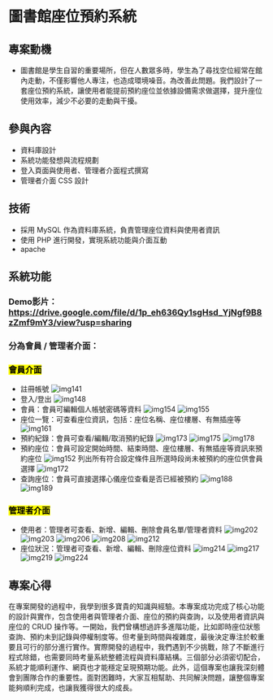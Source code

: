 # 圖書館座位預約系統
## 專案動機 
- 圖書館是學生自習的重要場所，但在人數眾多時，學生為了尋找空位經常在館內走動，不僅影響他人專注，也造成環境噪音。為改善此問題。我們設計了一套座位預約系統，讓使用者能提前預約座位並依據設備需求做選擇，提升座位使用效率，減少不必要的走動與干擾。
## 參與內容
- 資料庫設計
- 系統功能發想與流程規劃
- 登入頁面與使用者、管理者介面程式撰寫
- 管理者介面 CSS 設計
## 技術
- 採用 MySQL 作為資料庫系統，負責管理座位資料與使用者資訊
- 使用 PHP 進行開發，實現系統功能與介面互動
- apache
## 系統功能
### Demo影片：https://drive.google.com/file/d/1p_eh636Qy1sgHsd_YjNgf9B8zZmf9mY3/view?usp=sharing


### 分為會員 / 管理者介面：  

### <mark> 會員介面 </mark>
- 註冊帳號
  ![img141](https://github.com/user-attachments/assets/9e83ea97-4a7e-47d7-9421-7af0271fb66a)
- 登入/登出
  ![img148](https://github.com/user-attachments/assets/22b35d42-88df-4784-8813-6d22b07064c0)
- 會員：會員可編輯個人帳號密碼等資料
  ![img154](https://github.com/user-attachments/assets/b30e1491-6a64-4798-a9a9-f89e8f4b3681)
  ![img155](https://github.com/user-attachments/assets/5eefa489-3a3b-4fe1-8786-9d897dea005b)
- 座位一覽：可查看座位資訊，包括：座位名稱、座位樓層、有無插座等
  ![img161](https://github.com/user-attachments/assets/7b3b9200-a86c-4c95-bbc8-3b7fa3920df3)
- 預約紀錄：會員可查看/編輯/取消預約紀錄
  ![img173](https://github.com/user-attachments/assets/08a8ec4b-b3f6-4c52-8187-66d4496bdca6)
  ![img175](https://github.com/user-attachments/assets/fde5b1a5-20d9-4dec-8f49-d89eff9d8764)
  ![img178](https://github.com/user-attachments/assets/d4c13c81-ecbe-4a1e-aca2-07660e0b6a2a)
- 預約座位：會員可設定開始時間、結束時間、座位樓層、有無插座等資訊來預約座位
   ![img152](https://github.com/user-attachments/assets/836dcf56-2c1e-42ed-8cb4-a1b377281ac8)
  列出所有符合設定條件且所選時段尚未被預約的座位供會員選擇
  ![img172](https://github.com/user-attachments/assets/7f377e7d-2a9c-4912-a85e-b5543b2a0015)
- 查詢座位：會員可直接選擇心儀座位查看是否已經被預約
  ![img188](https://github.com/user-attachments/assets/5c0ca37f-0421-4b93-98ad-b84f1a420b29)
  ![img189](https://github.com/user-attachments/assets/e10af3d7-26f7-49b4-9a65-0c815ac3c0c2)

### <mark> 管理者介面 </mark>
- 使用者：管理者可查看、新增、編輯、刪除會員名單/管理者資料
  ![img202](https://github.com/user-attachments/assets/80ee62e5-0865-4059-993b-5822e412f6e4)
  ![img203](https://github.com/user-attachments/assets/b84680d1-c1e4-4be1-a673-a796755bb78f)
  ![img206](https://github.com/user-attachments/assets/46a83824-fcc0-40c0-b59e-1c403355914a)
  ![img208](https://github.com/user-attachments/assets/b356d7e8-f063-4e76-85a0-abcaae70fc0b)
  ![img212](https://github.com/user-attachments/assets/22ad1e12-b81e-42d4-9bb0-8fb49ded7ea8)
- 座位狀況：管理者可查看、新增、編輯、刪除座位資料
  ![img214](https://github.com/user-attachments/assets/eb515f0f-b16a-49ed-9dc9-52751464e107)
  ![img217](https://github.com/user-attachments/assets/72682b49-86bc-4cb3-b921-5b551d785d27)
  ![img219](https://github.com/user-attachments/assets/97ca320e-0a6a-4cfb-ab07-ce75b0fabaea)
  ![img224](https://github.com/user-attachments/assets/f0fa3521-f748-4fd0-b57f-d25d32f29ad4)

## 專案心得
在專案開發的過程中，我學到很多寶貴的知識與經驗。本專案成功完成了核心功能的設計與實作，包含使用者與管理者介面、座位的預約與查詢，以及使用者資訊與座位的 CRUD 操作等。一開始，我們曾構想過許多進階功能，比如即時座位狀態查詢、預約未到記錄與停權制度等。但考量到時間與複雜度，最後決定專注於較重要且可行的部分進行實作。實際開發的過程中，我們遇到不少挑戰，除了不斷進行程式除錯，也需要同時考量系統整體流程與資料庫結構。三個部分必須密切配合，系統才能順利運作、網頁也才能穩定呈現預期功能。此外，這個專案也讓我深刻體會到團隊合作的重要性。面對困難時，大家互相幫助、共同解決問題，讓整個專案能夠順利完成，也讓我獲得很大的成長。


